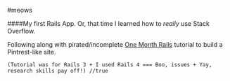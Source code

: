 #meows

####My first Rails App. Or, that time I learned how to *really* use Stack Overflow. 

Following along with pirated/incomplete [One Month Rails](https://onemonth.com/courses/one-month-rails) tutorial to build a Pintrest-like site. 

```(Tutorial was for Rails 3 + I used Rails 4 === Boo, issues + Yay, research skills pay off!) //true```   
